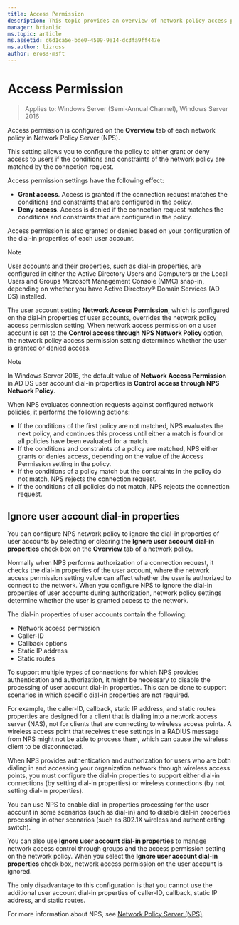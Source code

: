 ```yaml
---
title: Access Permission
description: This topic provides an overview of network policy access permission for Network Policy Server in Windows Server 2016.
manager: brianlic
ms.topic: article
ms.assetid: d6d1ca5e-bde0-4509-9e14-dc3fa9ff447e
ms.author: lizross
author: eross-msft
---
```


# Access Permission

>Applies to: Windows Server (Semi-Annual Channel), Windows Server 2016

Access permission is configured on the **Overview** tab of each network policy in Network Policy Server (NPS).

This setting allows you to configure the policy to either grant or deny access to users if the conditions and constraints of the network policy are matched by the connection request.

Access permission settings have the following effect:

- **Grant access**. Access is granted if the connection request matches the conditions and constraints that are configured in the policy.
- **Deny access**. Access is denied if the connection request matches the conditions and constraints that are configured in the policy.

Access permission is also granted or denied based on your configuration of the dial-in properties of each user account.

>[!NOTE]
>User accounts and their properties, such as dial-in properties, are configured in either the Active Directory Users and Computers or the Local Users and Groups Microsoft Management Console \(MMC\) snap-in, depending on whether you have Active Directory&reg; Domain Services (AD DS) installed.

The user account setting **Network Access Permission**, which is configured on the dial-in properties of user accounts, overrides the network policy access permission setting. When network access permission on a user account is set to the **Control access through NPS Network Policy** option, the network policy access permission setting determines whether the user is granted or denied access.

>[!NOTE]
>In Windows Server 2016, the default value of **Network Access Permission** in AD DS user account dial-in properties is **Control access through NPS Network Policy**.

When NPS evaluates connection requests against configured network policies, it performs the following actions:

- If the conditions of the first policy are not matched, NPS evaluates the next policy, and continues this process until either a match is found or all policies have been evaluated for a match.
- If the conditions and constraints of a policy are matched, NPS either grants or denies access, depending on the value of the Access Permission setting in the policy.
- If the conditions of a policy match but the constraints in the policy do not match, NPS rejects the connection request.
- If the conditions of all policies do not match, NPS rejects the connection request.

## Ignore user account dial-in properties

You can configure NPS network policy to ignore the dial-in properties of user accounts by selecting or clearing the **Ignore user account dial-in properties** check box on the **Overview** tab of a network policy.

Normally when NPS performs authorization of a connection request, it checks the dial-in properties of the user account, where the network access permission setting value can affect whether the user is authorized to connect to the network. When you configure NPS to ignore the dial-in properties of user accounts during authorization, network policy settings determine whether the user is granted access to the network.

The dial-in properties of user accounts contain the following:

- Network access permission
- Caller-ID
- Callback options
- Static IP address
- Static routes

To support multiple types of connections for which NPS provides authentication and authorization, it might be necessary to disable the processing of user account dial-in properties. This can be done to support scenarios in which specific dial-in properties are not required.

For example, the caller-ID, callback, static IP address, and static routes properties are designed for a client that is dialing into a network access server \(NAS\), not for clients that are connecting to wireless access points. A wireless access point that receives these settings in a RADIUS message from NPS might not be able to process them, which can cause the wireless client to be disconnected.

When NPS provides authentication and authorization for users who are both dialing in and accessing your organization network through wireless access points, you must configure the dial-in properties to support either dial-in connections \(by setting dial-in properties\) or wireless connections \(by not setting dial-in properties\).

You can use NPS to enable dial-in properties processing for the user account in some scenarios \(such as dial-in\) and to disable dial-in properties processing in other scenarios \(such as 802.1X wireless and authenticating switch\).

You can also use **Ignore user account dial-in properties** to manage network access control through groups and the access permission setting on the network policy. When you select the **Ignore user account dial-in properties** check box, network access permission on the user account is ignored.

The only disadvantage to this configuration is that you cannot use the additional user account dial-in properties of caller-ID, callback, static IP address, and static routes.

For more information about NPS, see [Network Policy Server (NPS)](nps-top.md).
